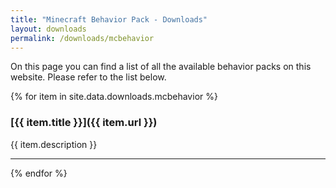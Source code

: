 ```yaml
---
title: "Minecraft Behavior Pack - Downloads"
layout: downloads
permalink: /downloads/mcbehavior
---
```


On this page you can find a list of all the available behavior packs on this website. Please refer to the list below.

{% for item in site.data.downloads.mcbehavior %}

### [{{ item.title }}]({{ item.url }})

{{ item.description }}

****************
{% endfor %}
